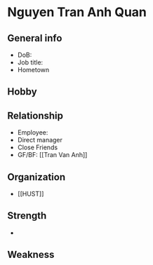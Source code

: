 # Nguyen Tran Anh Quan

## General info
- DoB:
- Job title: 
- Hometown
## Hobby
## Relationship
- Employee: 
- Direct manager
- Close Friends
- GF/BF: [[Tran Van Anh]]
## Organization
- [[HUST]]
## Strength
- 
## Weakness
